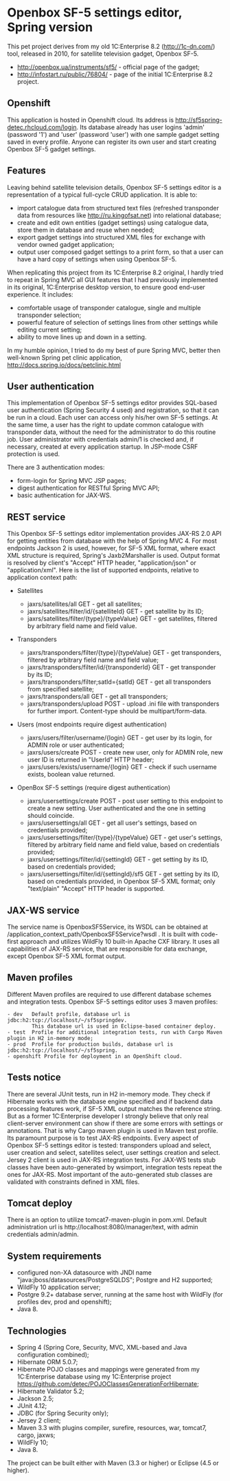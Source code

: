 # Openbox SF-5 settings editor, Spring version #

This pet project derives from my old 1C:Enterprise 8.2 (<http://1c-dn.com/>) tool, released in 2010, for satellite television gadget, Openbox SF-5.
- <http://openbox.ua/instruments/sf5/>   - official page of the gadget;
- <http://infostart.ru/public/76804/>	 - page of the initial 1C:Enterprise 8.2 project.

## Openshift ##

This application is hosted in Openshift cloud. Its address is <http://sf5spring-detec.rhcloud.com/login>. Its database already has user logins 'admin' (password '1') and 'user' (password 'user') with one sample gadget setting saved in every profile. Anyone can register its own user and start creating Openbox SF-5 gadget settings.

## Features ##

Leaving behind satellite television details, Openbox SF-5 settings editor is a representation of a typical full-cycle CRUD application. It is able to:

- import catalogue data from structured text files (refreshed transponder data from resources like <http://ru.kingofsat.net>) into relational database;
- create and edit own entities (gadget settings) using catalogue data, store them in database and reuse when needed;
- export gadget settings into structured XML files for exchange with vendor owned gadget application;
- output user composed gadget settings to a print form, so that a user can have a hard copy of settings when using Openbox SF-5.

When replicating this project from its 1C:Enterprise 8.2 original, I hardly tried to repeat in Spring MVC all GUI features that I had previously implemented in its original, 1C:Enterprise desktop version, to ensure good end-user experience. It includes:

- comfortable usage of transponder catalogue, single and multiple transponder selection;
- powerful feature of selection of settings lines from other settings while editing current setting;
- ability to move lines up and down in a setting.

In my humble opinion, I tried to do my best of pure Spring MVC, better then well-known Spring pet clinic application, <http://docs.spring.io/docs/petclinic.html>

## User authentication ##

This implementation of Openbox SF-5 settings editor provides SQL-based user authentication (Spring Security 4 used) and registration, so that it can be run in a cloud. Each user can access only his/her own SF-5 settings. At the same time, a user has the right to update common catalogue with transponder data, without the need for the administrator to do this routine job. User administrator with credentials admin/1 is checked and, if necessary, created at every application startup. In JSP-mode CSRF protection is used.

There are 3 authentication modes:

- form-login for Spring MVC JSP pages;
- digest authentication for RESTful Spring MVC API;
- basic authentication for JAX-WS.

## REST service ##

This Openbox SF-5 settings editor implementation provides JAX-RS 2.0 API for getting entities from database with the help of Spring MVC 4. For most endpoints Jackson 2 is used, however, for SF-5 XML format, where exact XML structure is required, Spring's Jaxb2Marshaller is used. Output format is resolved by client's "Accept" HTTP header, "application/json" or "application/xml". Here is the list of supported endpoints, relative to application context path:

- Satellites
	- jaxrs/satellites/all GET							- get all satellites;
	- jaxrs/satellites/filter/id/{satelliteId} GET 		- get satellite by its ID;
	- jaxrs/satellites/filter/{type}/{typeValue} GET 	- get satellites, filtered by arbitrary field name and field value.
	
- Transponders
	- jaxrs/transponders/filter/{type}/{typeValue} GET 	- get transponders, filtered by arbitrary field name and field value;
	- jaxrs/transponders/filter/id/{transponderId} GET 	- get transponder by its ID;
	- jaxrs/transponders/filter;satId={satId} GET 		- get all transponders from specified satellite;
	- jaxrs/transponders/all GET 						- get all transponders;
	- jaxrs/transponders/upload POST						- upload .ini file with transponders for further import. Content-type should be multipart/form-data.
	
- Users (most endpoints require digest authentication)
	- jaxrs/users/filter/username/{login} GET 			- get user by its login, for ADMIN role or user authenticated;
	- jaxrs/users/create POST 							- create new user, only for ADMIN role, new user ID is returned in "UserId" HTTP header; 
	- jaxrs/users/exists/username/{login} GET 			- check if such username exists, boolean value returned.
	
- OpenBox SF-5 settings (require digest authentication)
	- jaxrs/usersettings/create POST						- post user setting to this endpoint to create a new setting. User authenticated and the one in setting should coincide.
	- jaxrs/usersettings/all GET							- get all user's settings, based on credentials provided;
	- jaxrs/usersettings/filter/{type}/{typeValue} GET 		- get user's settings, filtered by arbitrary field name and field value, based on credentials provided;
	- jaxrs/usersettings/filter/id/{settingId} GET 			- get setting by its ID, based on credentials provided;
	- jaxrs/usersettings/filter/id/{settingId}/sf5 GET		- get setting by its ID, based on credentials provided, in Openbox SF-5 XML format; only "text/plain" "Accept" HTTP header is supported.
	
## JAX-WS service ##

The service name is OpenboxSF5Service, its WSDL can be obtained at /application_context_path/OpenboxSF5Service?wsdl . It is built with code-first approach and utilizes WildFly 10 built-in Apache CXF library. It uses all capabilities of JAX-RS service, that are responsible for data exchange, except Openbox SF-5 XML format output.
	
## Maven profiles ##

Different Maven profiles are required to use different database schemes and integration tests. Openbox SF-5 settings editor uses 3 maven profiles:

	- dev 	Default profile, database url is jdbc:h2:tcp://localhost/~/sf5springdev. 
			This database url is used in Eclipse-based container deploy.
	- test 	Profile for additional integration tests, run with Cargo Maven plugin in H2 in-memory mode;
	- prod 	Profile for production builds, database url is jdbc:h2:tcp://localhost/~/sf5spring.
	- openshift Profile for deployment in an OpenShift cloud.
	
## Tests notice ##

There are several JUnit tests, run in H2 in-memory mode. They check if Hibernate works with the database engine specified and if backend data processing features work, if SF-5 XML output matches the reference string. But as a former 1C:Enterprise developer I strongly believe that only real client-server environment can show if there are some errors with settings or annotations. That is why Cargo maven plugin is used in Maven test profile. Its paramount purpose is to test JAX-RS endpoints. Every aspect of Openbox SF-5 settings editor is tested: transponders upload and select, user creation and select, satellites select, user settings creation and select. Jersey 2 client is used in JAX-RS integration tests. For JAX-WS tests stub classes have been auto-generated by wsimport, integration tests repeat the ones for JAX-RS. Most important of the auto-generated stub classes are validated with constraints defined in XML files.

## Tomcat deploy ##

There is an option to utilize tomcat7-maven-plugin in pom.xml. Default administration url is http://localhost:8080/manager/text, with admin credentials admin/admin.
	
## System requirements ##

- configured non-XA datasource with JNDI name "java:jboss/datasources/PostgreSQLDS"; Postgre and H2 supported;
- WildFly 10 application server;
- Postgre 9.2+ database server, running at the same host with WildFly (for profiles dev, prod and openshift);
- Java 8.

## Technologies ##

- Spring 4 (Spring Core, Security, MVC, XML-based and Java configuration combined);
- Hibernate ORM 5.0.7;
- Hibernate POJO classes and mappings were generated from my 1C:Enterprise database using my 1C:Enterprise project <https://github.com/detec/POJOClassesGenerationForHibernate>;
- Hibernate Validator 5.2;
- Jackson 2.5;
- JUnit 4.12;
- JDBC (for Spring Security only);
- Jersey 2 client;
- Maven 3.3 with plugins compiler, surefire, resources, war, tomcat7, cargo, jaxws;
- WildFly 10;
- Java 8.

The project can be built either with Maven (3.3 or higher) or Eclipse (4.5 or higher).